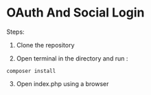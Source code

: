 # OAuth And Social Login

Steps:

1. Clone the repository

2. Open terminal in the directory and run :

```
composer install
```

3. Open index.php using a browser